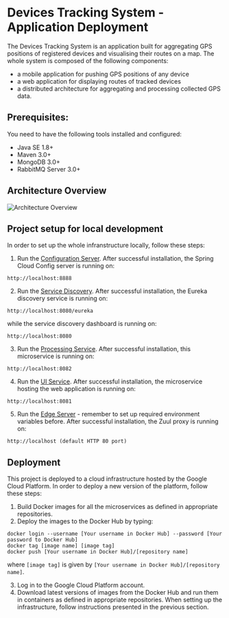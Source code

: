 # Devices Tracking System - Application Deployment
The Devices Tracking System is an application built for aggregating GPS positions of registered devices and visualising
their routes on a map. The whole system is composed of the following components:
  - a mobile application for pushing GPS positions of any device
  - a web application for displaying routes of tracked devices
  - a distributed architecture for aggregating and processing collected GPS data.

## Prerequisites:
You need to have the following tools installed and configured:
  - Java SE 1.8+
  - Maven 3.0+
  - MongoDB 3.0+
  - RabbitMQ Server 3.0+

## Architecture Overview
![Architecture Overview](https://lh5.googleusercontent.com/alDXk75dCQZM8GS3ef-eFVDsDClti4qx1QpP86uYv-KHeO1KJUipUodKhIRBJw4zK_n2BNS15WgoNQ=w1366-h662-rw)

## Project setup for local development
In order to set up the whole infranstructure locally, follow these steps:
  1. Run the [Configuration Server](https://github.com/device-tracking-system/configuration-server). After successful
     installation, the Spring Cloud Config server is running on:
```
http://localhost:8888
```
  2. Run the [Service Discovery](https://github.com/device-tracking-system/service-discovery). After successful 
     installation, the Eureka discovery service is running on:
```
http://localhost:8080/eureka
```
while the service discovery dashboard is running on:
```
http://localhost:8080
```
  3. Run the [Processing Service](https://github.com/device-tracking-system/processing-service). After successful
     installation, this microservice is running on:
```
http://localhost:8082
```
  4. Run the [UI Service](https://github.com/device-tracking-system/ui-service). After successful installation,
     the microservice hosting the web application is running on:
```
http://localhost:8081
```
  5. Run the [Edge Server](https://github.com/device-tracking-system/edge-server) - remember to set up required
     environment variables before. After successful installation, the Zuul proxy is running on:
```
http://localhost (default HTTP 80 port)
```

## Deployment
This project is deployed to a cloud infrastructure hosted by the Google Cloud Platform. In order to deploy a new 
version of the platform, follow these steps:
  1. Build Docker images for all the microservices as defined in appropriate repositories.
  2. Deploy the images to the Docker Hub by typing:
```
docker login --username [Your username in Docker Hub] --password [Your password to Docker Hub]
docker tag [image name] [image tag]
docker push [Your username in Docker Hub]/[repository name]
```
where `[image tag]` is given by `[Your username in Docker Hub]/[repository name]`.

  3. Log in to the Google Cloud Platform account.
  4. Download latest versions of images from the Docker Hub and run them in containers as defined in appropriate
  repositories. When setting up the infrastructure, follow instructions presented in the previous section.

